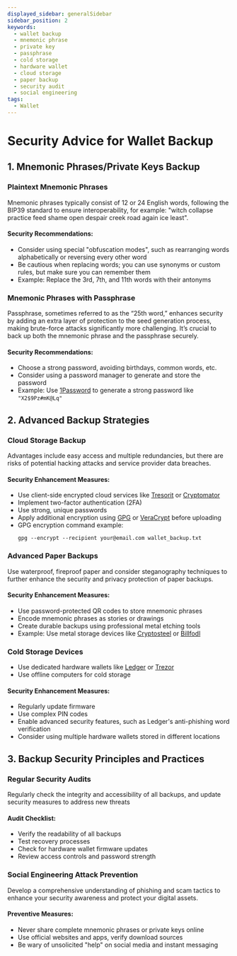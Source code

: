 ```yaml
---
displayed_sidebar: generalSidebar
sidebar_position: 2
keywords:
  - wallet backup
  - mnemonic phrase
  - private key
  - passphrase
  - cold storage
  - hardware wallet
  - cloud storage
  - paper backup
  - security audit
  - social engineering
tags:
  - Wallet
---
```


# Security Advice for Wallet Backup

## 1. Mnemonic Phrases/Private Keys Backup

### Plaintext Mnemonic Phrases

Mnemonic phrases typically consist of 12 or 24 English words, following the BIP39 standard to ensure interoperability, for example: "witch collapse practice feed shame open despair creek road again ice least".

#### Security Recommendations:

- Consider using special "obfuscation modes", such as rearranging words alphabetically or reversing every other word
- Be cautious when replacing words; you can use synonyms or custom rules, but make sure you can remember them
- Example: Replace the 3rd, 7th, and 11th words with their antonyms

### Mnemonic Phrases with Passphrase

Passphrase, sometimes referred to as the “25th word,” enhances security by adding an extra layer of protection to the seed generation process, making brute-force attacks significantly more challenging. It’s crucial to back up both the mnemonic phrase and the passphrase securely.

#### Security Recommendations:

- Choose a strong password, avoiding birthdays, common words, etc.
- Consider using a password manager to generate and store the password
- Example: Use [1Password](https://1password.com/) to generate a strong password like `"X2$9Pz#mK@Lq"`

## 2. Advanced Backup Strategies

### Cloud Storage Backup

Advantages include easy access and multiple redundancies, but there are risks of potential hacking attacks and service provider data breaches.

#### Security Enhancement Measures:

- Use client-side encrypted cloud services like [Tresorit](https://tresorit.com/) or [Cryptomator](https://cryptomator.org/)
- Implement two-factor authentication (2FA)
- Use strong, unique passwords
- Apply additional encryption using [GPG](https://www.gnupg.org/) or [VeraCrypt](https://www.veracrypt.fr/) before uploading
- GPG encryption command example:
  ```
  gpg --encrypt --recipient your@email.com wallet_backup.txt
  ```

### Advanced Paper Backups

Use waterproof, fireproof paper and consider steganography techniques to further enhance the security and privacy protection of paper backups.

#### Security Enhancement Measures:

- Use password-protected QR codes to store mnemonic phrases
- Encode mnemonic phrases as stories or drawings
- Create durable backups using professional metal etching tools
- Example: Use metal storage devices like [Cryptosteel](https://cryptosteel.com/) or [Billfodl](https://shop.ledger.com/products/the-billfodl)

### Cold Storage Devices

- Use dedicated hardware wallets like [Ledger](https://www.ledger.com/) or [Trezor](https://trezor.io/)
- Use offline computers for cold storage

#### Security Enhancement Measures:

- Regularly update firmware
- Use complex PIN codes
- Enable advanced security features, such as Ledger's anti-phishing word verification
- Consider using multiple hardware wallets stored in different locations

## 3. Backup Security Principles and Practices

### Regular Security Audits

Regularly check the integrity and accessibility of all backups, and update security measures to address new threats

#### Audit Checklist:

- Verify the readability of all backups
- Test recovery processes
- Check for hardware wallet firmware updates
- Review access controls and password strength

### Social Engineering Attack Prevention

Develop a comprehensive understanding of phishing and scam tactics to enhance your security awareness and protect your digital assets.

#### Preventive Measures:

- Never share complete mnemonic phrases or private keys online
- Use official websites and apps, verify download sources
- Be wary of unsolicited "help" on social media and instant messaging
